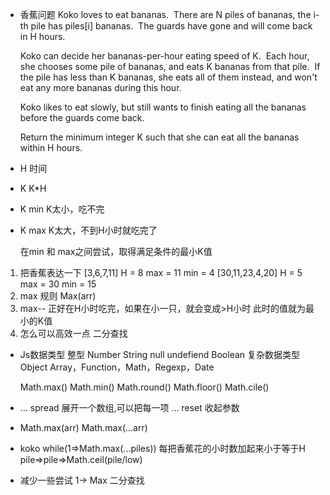 - 香蕉问题
    Koko loves to eat bananas.  There are N piles of bananas, the i-th pile has piles[i] bananas.  The guards have gone and will come back in H hours.

    Koko can decide her bananas-per-hour eating speed of K.  Each hour, she chooses some pile of bananas, and eats K bananas from that pile.  If the pile has less than K bananas, she eats all of them instead, and won't eat any more bananas during this hour.

    Koko likes to eat slowly, but still wants to finish eating all the bananas before the guards come back.

    Return the minimum integer K such that she can eat all the bananas within H hours.

- H 时间 
- K K*H
- K min     K太小，吃不完
- K max     K太大，不到H小时就吃完了

    在min 和 max之间尝试，取得满足条件的最小K值

1. 把香蕉表达一下
    [3,6,7,11]  H = 8
    max = 11
    min = 4
    [30,11,23,4,20] H = 5
    max = 30 
    min = 15
2. max  规则 Max(arr)
3. max--    正好在H小时吃完，如果在小一只，就会变成>H小时 此时的值就为最小的K值
4. 怎么可以高效一点 二分查找

- Js数据类型
    整型 Number String null undefiend Boolean
    复杂数据类型 Object
    Array，Function，Math，Regexp，Date

    Math.max()
    Math.min()
    Math.round()
    Math.floor()
    Math.cile()

- ... spread 展开一个数组,可以把每一项
    ... reset 收起参数
-   Math.max(arr)
    Math.max(...arr)

- koko 
    while(1=>Math.max(...piles))
    每把香蕉花的小时数加起来小于等于H
    pile=>pile=>Math.ceil(pile/low)
- 减少一些尝试
    1-> Max     二分查找
